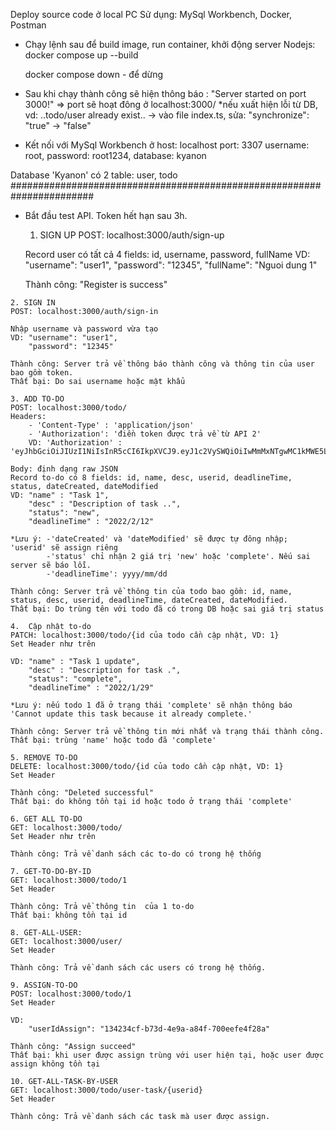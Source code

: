 Deploy source code ở local PC
Sử dụng: MySql Workbench, Docker, Postman

+ Chạy lệnh sau để build image, run container, khởi động server Nodejs:
    docker compose up --build 

    docker compose down         - để dừng 

+ Sau khi chạy thành công sẽ hiện thông báo : "Server started on port 3000!" => port sẽ hoạt đông ở localhost:3000/
    *nếu xuất hiện lỗi từ DB, vd: ..todo/user already exist..
    -> vào file index.ts, sửa: "synchronize": "true" -> "false"
            
+ Kết nối với MySql Workbench ở 
    host: localhost
    port:  3307
    username: root,
    password: root1234,
    database: kyanon
    
Database 'Kyanon' có 2 table: user, todo
#######################################################################

+ Bắt đầu test API. Token hết hạn sau 3h.

    1. SIGN UP
    POST: localhost:3000/auth/sign-up

    Record user có tất cả 4 fields: id, username, password, fullName
    VD: "username": "user1",
        "password": "12345",
        "fullName": "Nguoi dung 1"

    Thành công: "Register is success" 
<!-- ----------------------------------------------------------------------- -->
    2. SIGN IN
    POST: localhost:3000/auth/sign-in

    Nhập username và password vừa tạo
    VD: "username": "user1",
        "password": "12345"

    Thành công: Server trả về thông báo thành công và thông tin của user bao gồm token.
    Thất bại: Do sai username hoặc mật khẩu
<!-- ----------------------------------------------------------------------- -->
    3. ADD TO-DO
    POST: localhost:3000/todo/
    Headers: 
        - 'Content-Type' : 'application/json'
        - 'Authorization': 'điền token được trả về từ API 2'
        VD: 'Authorization' : 'eyJhbGciOiJIUzI1NiIsInR5cCI6IkpXVCJ9.eyJ1c2VySWQiOiIwMmMxNTgwMC1kMWE5LTQ0MDAtYjNhNy02ZWI0ZGJmYzUyOGIiLCJ1c2VybmFtZSI6InVzZXI2IiwiaWF0IjoxNjQyOTU0NTI3LCJleHAiOjE2NDI5NjUzMjd9.gg4bLUTyJOjHoIRGYjfXat9zvHKbwJs8oxCwyUqXI1w'

    Body: định dạng raw JSON
    Record to-do có 8 fields: id, name, desc, userid, deadlineTime, status, dateCreated, dateModified
    VD: "name" : "Task 1", 
        "desc" : "Description of task ..",
        "status": "new",   
        "deadlineTime" : "2022/2/12"   
    
    *Lưu ý: -'dateCreated' và 'dateModified' sẽ được tự đông nhập; 'userid' sẽ assign riêng
            -'status' chỉ nhận 2 giá trị 'new' hoặc 'complete'. Nếu sai server sẽ báo lỗi.
            -'deadlineTime': yyyy/mm/dd

    Thành công: Server trả về thông tin của todo bao gồm: id, name, status, desc, userid, deadlineTime, dateCreated, dateModified.
    Thất bại: Do trùng tên với todo đã có trong DB hoặc sai giá trị status
<!-- ----------------------------------------------------------------------- -->
    4.  Cập nhật to-do
    PATCH: localhost:3000/todo/{id của todo cần cập nhật, VD: 1}
    Set Header như trên

    VD: "name" : "Task 1 update",
        "desc" : "Description for task .",
        "status": "complete",
        "deadlineTime" : "2022/1/29"

    *Lưu ý: nếu todo 1 đã ở trạng thái 'complete' sẽ nhận thông báo 'Cannot update this task because it already complete.'

    Thành công: Server trả về thông tin mới nhất và trạng thái thành công.
    Thất bại: trùng 'name' hoặc todo đã 'complete'
<!-- ----------------------------------------------------------------------- -->
    5. REMOVE TO-DO
    DELETE: localhost:3000/todo/{id của todo cần cập nhật, VD: 1}
    Set Header 

    Thành công: "Deleted successful"
    Thất bại: do không tồn tại id hoặc todo ở trạng thái 'complete'
<!-- ----------------------------------------------------------------------- -->
    6. GET ALL TO-DO
    GET: localhost:3000/todo/
    Set Header như trên

    Thành công: Trả về danh sách các to-do có trong hệ thống
<!-- ----------------------------------------------------------------------- -->
    7. GET-TO-DO-BY-ID
    GET: localhost:3000/todo/1
    Set Header

    Thành công: Trả về thông tin  của 1 to-do
    Thất bại: không tồn tại id
<!-- ----------------------------------------------------------------------- -->
    8. GET-ALL-USER:
    GET: localhost:3000/user/
    Set Header

    Thành công: Trả về danh sách các users có trong hệ thống.
<!-- ----------------------------------------------------------------------- -->
    9. ASSIGN-TO-DO
    POST: localhost:3000/todo/1
    Set Header

    VD: 
        "userIdAssign": "134234cf-b73d-4e9a-a84f-700eefe4f28a"

    Thành công: "Assign succeed"
    Thất bại: khi user được assign trùng với user hiện tại, hoặc user được assign không tồn tại
<!-- ----------------------------------------------------------------------- -->
    10. GET-ALL-TASK-BY-USER
    GET: localhost:3000/todo/user-task/{userid}
    Set Header

    Thành công: Trả về danh sách các task mà user được assign.

